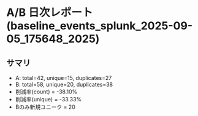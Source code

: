 # A/B 日次レポート (baseline_events_splunk_2025-09-05_175648_2025)

## サマリ
- A: total=42, unique=15, duplicates=27
- B: total=58, unique=20, duplicates=38
- 削減率(count) = -38.10%
- 削減率(unique) = -33.33%
- Bのみ新規ユニーク = 20